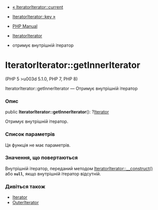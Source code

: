 - [« IteratorIterator::current](iteratoriterator.current.md)
- [IteratorIterator::key »](iteratoriterator.key.md)

- [PHP Manual](index.md)
- [IteratorIterator](class.iteratoriterator.md)
- отримує внутрішній ітератор

# IteratorIterator::getInnerIterator

(PHP 5 \>u003d 5.1.0, PHP 7, PHP 8)

IteratorIterator::getInnerIterator — Отримує внутрішній ітератор

### Опис

public **IteratorIterator::getInnerIterator**():
?[Iterator](class.iterator.md)

Отримує внутрішній ітератор.

### Список параметрів

Ця функція не має параметрів.

### Значення, що повертаються

Внутрішній ітератор, переданий методом
[IteratorIterator::\_\_construct()](iteratoriterator.construct.md) або
**`null`**, якщо внутрішній ітератор відсутній.

### Дивіться також

- [Iterator](class.iterator.md)
- [OuterIterator](class.outeriterator.md)
